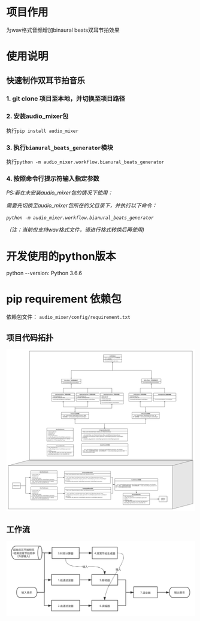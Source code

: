 # 项目作用
为wav格式音频增加binaural beats双耳节拍效果

# 使用说明
## 快速制作双耳节拍音乐
### 1. git clone 项目至本地，并切换至项目路径

### 2. 安装audio_mixer包
执行`pip install audio_mixer`

### 3. 执行`bianural_beats_generator`模块
执行`python -m audio_mixer.workflow.bianural_beats_generator`

### 4. 按照命令行提示符输入指定参数

*PS:若在未安装audio_mixer包的情况下使用：*

*需要先切换至audio_mixer包所在的父目录下，并执行以下命令：*

*`python -m audio_mixer.workflow.bianural_beats_generator`*

*（注：当前仅支持wav格式文件，请进行格式转换后再使用)*


# 开发使用的python版本
python --version: Python 3.6.6

# pip requirement 依赖包
依赖包文件：
`audio_mixer/config/requirement.txt`

## 项目代码拓扑
![代码拓扑](https://github.com/willerhehehe/audio_mixer/blob/master/img/audio_mixer.svg)
## 工作流
![工作流](https://github.com/willerhehehe/audio_mixer/blob/master/img/workflow.svg)
